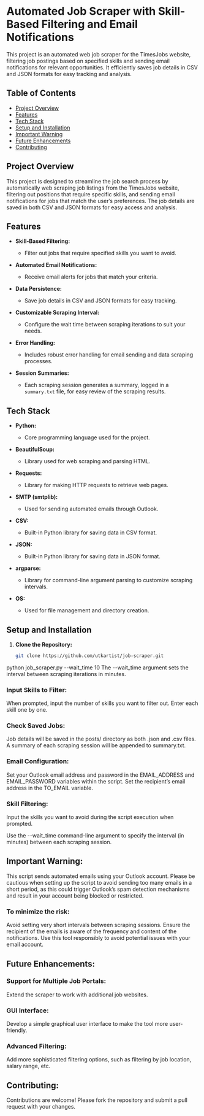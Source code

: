 # Automated Job Scraper with Skill-Based Filtering and Email Notifications

This project is an automated web job scraper for the TimesJobs website, filtering job postings based on specified skills and sending email notifications for relevant opportunities. It efficiently saves job details in CSV and JSON formats for easy tracking and analysis.

## Table of Contents
- [Project Overview](#project-overview)
- [Features](#features)
- [Tech Stack](#tech-stack)
- [Setup and Installation](#setup-and-installation)
- [Important Warning](#important-warning)
- [Future Enhancements](#future-enhancements)
- [Contributing](#contributing)

## Project Overview
This project is designed to streamline the job search process by automatically web scraping job listings from the TimesJobs website, filtering out positions that require specific skills, and sending email notifications for jobs that match the user’s preferences. The job details are saved in both CSV and JSON formats for easy access and analysis.

## Features

- **Skill-Based Filtering:**
  - Filter out jobs that require specified skills you want to avoid.

- **Automated Email Notifications:**
  - Receive email alerts for jobs that match your criteria.

- **Data Persistence:**
  - Save job details in CSV and JSON formats for easy tracking.

- **Customizable Scraping Interval:**
  - Configure the wait time between scraping iterations to suit your needs.

- **Error Handling:**
  - Includes robust error handling for email sending and data scraping processes.

- **Session Summaries:**
  - Each scraping session generates a summary, logged in a `summary.txt` file, for easy review of the scraping results.

## Tech Stack

- **Python:**
  - Core programming language used for the project.

- **BeautifulSoup:**
  - Library used for web scraping and parsing HTML.

- **Requests:**
  - Library for making HTTP requests to retrieve web pages.

- **SMTP (smtplib):**
  - Used for sending automated emails through Outlook.

- **CSV:**
  - Built-in Python library for saving data in CSV format.

- **JSON:**
  - Built-in Python library for saving data in JSON format.

- **argparse:**
  - Library for command-line argument parsing to customize scraping intervals.

- **OS:**
  - Used for file management and directory creation.

## Setup and Installation
1. **Clone the Repository:**
   
   ```bash
   git clone https://github.com/utkartist/job-scraper.git

python job_scraper.py --wait_time 10
The --wait_time argument sets the interval between scraping iterations in minutes.

### Input Skills to Filter:


When prompted, input the number of skills you want to filter out.
Enter each skill one by one.
### Check Saved Jobs:


Job details will be saved in the posts/ directory as both .json and .csv files.
A summary of each scraping session will be appended to summary.txt.

### Email Configuration:


Set your Outlook email address and password in the EMAIL_ADDRESS and EMAIL_PASSWORD variables within the script.
Set the recipient’s email address in the TO_EMAIL variable.
### Skill Filtering:

Input the skills you want to avoid during the script execution when prompted.

Use the --wait_time command-line argument to specify the interval (in minutes) between each scraping session.


## Important Warning:

This script sends automated emails using your Outlook account. Please be cautious when setting up the script to avoid sending too many emails in a short period, as this could trigger Outlook’s spam detection mechanisms and result in your account being blocked or restricted.


### To minimize the risk:

Avoid setting very short intervals between scraping sessions.
Ensure the recipient of the emails is aware of the frequency and content of the notifications.
Use this tool responsibly to avoid potential issues with your email account.

## Future Enhancements:
### Support for Multiple Job Portals:
Extend the scraper to work with additional job websites.
### GUI Interface: 
Develop a simple graphical user interface to make the tool more user-friendly.
### Advanced Filtering: 
Add more sophisticated filtering options, such as filtering by job location, salary range, etc.
## Contributing:
Contributions are welcome! Please fork the repository and submit a pull request with your changes.
